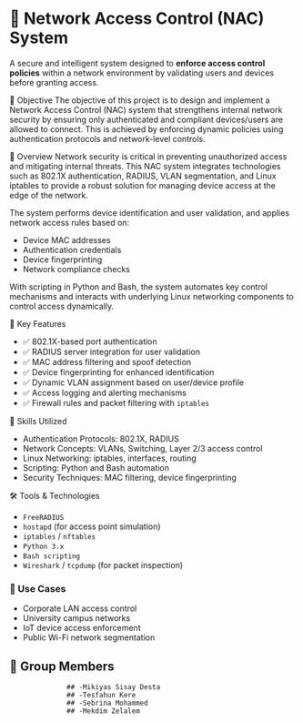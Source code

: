  
 # 🔐 **Network Access Control (NAC) System**
A secure and intelligent system designed to **enforce access control policies** within a network environment by validating users and devices before granting access.

 📌 Objective
The objective of this project is to design and implement a Network Access Control (NAC) system that strengthens internal network security by ensuring only authenticated and compliant devices/users are allowed to connect. This is achieved by enforcing dynamic policies using authentication protocols and network-level controls.

 📖 Overview
Network security is critical in preventing unauthorized access and mitigating internal threats. This NAC system integrates technologies such as 802.1X authentication, RADIUS, VLAN segmentation, and Linux iptables to provide a robust solution for managing device access at the edge of the network.

The system performs device identification and user validation, and applies network access rules based on:

- Device MAC addresses
- Authentication credentials
- Device fingerprinting
- Network compliance checks

With scripting in Python and Bash, the system automates key control mechanisms and interacts with underlying Linux networking components to control access dynamically.

 🚀 Key Features
- ✅ 802.1X-based port authentication  
- ✅ RADIUS server integration for user validation  
- ✅ MAC address filtering and spoof detection  
- ✅ Device fingerprinting for enhanced identification  
- ✅ Dynamic VLAN assignment based on user/device profile  
- ✅ Access logging and alerting mechanisms  
- ✅ Firewall rules and packet filtering with `iptables`  


 🧠 Skills Utilized
- Authentication Protocols: 802.1X, RADIUS
- Network Concepts: VLANs, Switching, Layer 2/3 access control
- Linux Networking: iptables, interfaces, routing
- Scripting: Python and Bash automation
- Security Techniques: MAC filtering, device fingerprinting

🛠️ Tools & Technologies
- `FreeRADIUS`
- `hostapd` (for access point simulation)
- `iptables` / `nftables`
- `Python 3.x`
- `Bash scripting`
- `Wireshark` / `tcpdump` (for packet inspection)

### 🧪 Use Cases
- Corporate LAN access control
- University campus networks
- IoT device access enforcement
- Public Wi-Fi network segmentation

 ## 👥 Group Members
                  ## -Mikiyas Sisay Desta
                  ## -Tesfahun Kere
                  ## -Sebrina Mohammed
                  ## -Mekdim Zelalem
          


                  
